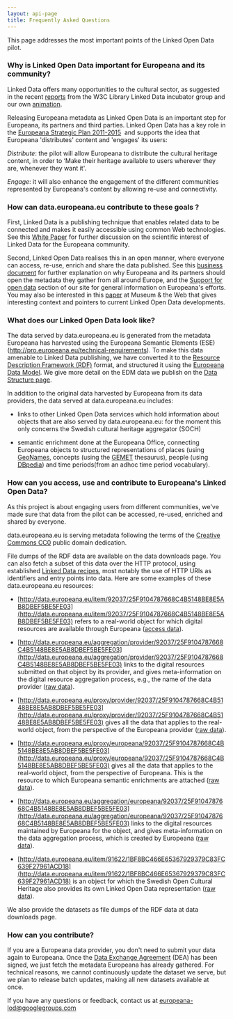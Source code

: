 ```yaml
---
layout: api-page
title: Frequently Asked Questions
---
```

This page addresses the most important points of the Linked Open Data pilot.


### Why is Linked Open Data important for Europeana and its community?

Linked Data offers many opportunities to the cultural sector, as suggested in the recent [reports](href="http://www.w3.org/News/2011.html#entry-9239) from the W3C Library Linked Data incubator group and our own [animation](http://vimeo.com/36752317).

Releasing Europeana metadata as Linked Open Data is an important step for Europeana, its partners and third parties. Linked Open Data has a key role in the [Europeana Strategic Plan 2011-2015](http://pro.europeana.eu/c/document_library/get_file?uuid=c4f19464-7504-44db-ac1e-3ddb78c922d7&amp;groupId=10602)&nbsp; and supports the idea that Europeana 'distributes' content and 'engages' its users:

*Distribute*: the pilot will allow Europeana to distribute the cultural heritage content, in order to ‘Make their heritage available to users wherever they are, whenever they want it'.

*Engage*: it will also enhance the engagement of the different communities represented by Europeana's content by allowing re-use and connectivity.

### How can data.europeana.eu contribute to these goals ?

First, Linked Data is a publishing technique that enables related data to be connected and makes it easily accessible using common Web technologies. See this [White Paper](http://pro.europeana.eu/c/document_library/get_file?uuid=cb417911-1ee0-473b-8840-bd7c6e9c93ae&groupId=10602) for further discussion on the scientific interest of Linked Data for the Europeana community.

Second, Linked Open Data realises this in an open manner, where everyone can access, re-use, enrich and share the data published. See this [business document](http://pro.europeana.eu/c/document_library/get_file?uuid=374c381f-a48b-4cf0-bbde-172cf03672a2&groupId=10602) for further explanation on why Europeana and its partners should open the metadata they gather from all around Europe, and the [Support for open data](http://pro.europeana.eu/support-for-open-data) section of our site for general information on Europeana's efforts. You may also be interested in this [paper](http://www.museumsandtheweb.com/mw2012/papers/sharing_cultural_heritage_the_linked_open_data) at Museum &amp; the Web that gives interesting context and pointers to current Linked Open Data developments.

### What does our Linked Open Data look like?
The data served by data.europeana.eu is generated from the metadata Europeana has harvested using the Europeana Semantic Elements (ESE)(http://pro.europeana.eu/technical-requirements). To make this data amenable to Linked Data publishing, we have converted it to the [Resource Description Framework (RDF)](http://en.wikipedia.org/wiki/Resource_Description_Framework) format, and structured it using the [Europeana Data Model](http://pro.europeana.eu/edm-documentation). We give more detail on the EDM data we publish on the [Data Structure page](http://pro.europeana.eu/technical-requirements).

In addition to the original data harvested by Europeana from its data providers, the data served at data.europeana.eu includes:

* links to other Linked Open Data services which hold information about objects that are also served by data.europeana.eu: for the moment this only concerns the Swedish cultural heritage aggregator (SOCH)
	
* semantic enrichment done at the Europeana Office, connecting Europeana objects to structured representations of places (using [GeoNames](http://geonames.org), concepts (using the [GEMET](http://www.eionet.europa.eu/gemet) thesaurus), people (using [DBpedia](http://dbpedia.org)) and time periods(from an adhoc time period vocabulary).


### How can you access, use and contribute to Europeana's Linked Open Data?
As this project is about engaging users from different communities, we&#39;ve made sure that data from the pilot can be accessed, re-used, enriched and shared by everyone.

data.europeana.eu is serving metadata following the terms of the [Creative Commons CC0](http://creativecommons.org/publicdomain/zero/1.0/) public domain dedication.

File dumps of the RDF data are available on the data downloads</a> page. You can also fetch a subset of this data over the HTTP protocol, using established [Linked Data recipes](http://www.w3.org/TR/cooluris/), most notably the use of HTTP URIs as identifiers and entry points into data. Here are some examples of these data.europeana.eu resources:

* [http://data.europeana.eu/item/92037/25F9104787668C4B5148BE8E5AB8DBEF5BE5FE03](http://data.europeana.eu/item/92037/25F9104787668C4B5148BE8E5AB8DBEF5BE5FE03) refers to a real-world object for which digital resources are available through Europeana ([access data](http://www.w3.org/RDF/Validator/ARPServlet?URI=http%3A%2F%2Fdata.europeana.eu%2Fdata%2Fitem%2F92037%2F25F9104787668C4B5148BE8E5AB8DBEF5BE5FE03)).

* [http://data.europeana.eu/aggregation/provider/92037/25F9104787668C4B5148BE8E5AB8DBEF5BE5FE03](http://data.europeana.eu/aggregation/provider/92037/25F9104787668C4B5148BE8E5AB8DBEF5BE5FE03) links to the digital resources submitted on that object by its provider, and gives meta-information on the digital resource aggregation process, e.g., the name of the data provider ([raw data](http://www.w3.org/RDF/Validator/ARPServlet?URI=http%3A%2F%2Fdata.europeana.eu%2Fdata%2Faggregation%2Fprovider%2F92037%2F25F9104787668C4B5148BE8E5AB8DBEF5BE5FE03)).

* [http://data.europeana.eu/proxy/provider/92037/25F9104787668C4B5148BE8E5AB8DBEF5BE5FE03](http://data.europeana.eu/proxy/provider/92037/25F9104787668C4B5148BE8E5AB8DBEF5BE5FE03) gives all the data that applies to the real-world object, from the perspective of the Europeana provider ([raw data](http://www.w3.org/RDF/Validator/ARPServlet?URI=http%3A%2F%2Fdata.europeana.eu%2Fdata%2Fproxy%2Fprovider%2F92037%2F25F9104787668C4B5148BE8E5AB8DBEF5BE5FE03)).

* [http://data.europeana.eu/proxy/europeana/92037/25F9104787668C4B5148BE8E5AB8DBEF5BE5FE03](http://data.europeana.eu/proxy/europeana/92037/25F9104787668C4B5148BE8E5AB8DBEF5BE5FE03) gives all the data that applies to the real-world object, from the perspective of Europeana. This is the resource to which Europeana semantic enrichments are attached ([raw data](http://www.w3.org/RDF/Validator/ARPServlet?URI=http%3A%2F%2Fdata.europeana.eu%2Fdata%2Fproxy%2Feuropeana%2F92037%2F25F9104787668C4B5148BE8E5AB8DBEF5BE5FE03)).

* [http://data.europeana.eu/aggregation/europeana/92037/25F9104787668C4B5148BE8E5AB8DBEF5BE5FE03](http://data.europeana.eu/aggregation/europeana/92037/25F9104787668C4B5148BE8E5AB8DBEF5BE5FE03) links to the digital resources maintained by Europeana for the object, and gives meta-information on the data aggregation process, which is created by Europeana ([raw data](http://www.w3.org/RDF/Validator/ARPServlet?URI=http%3A%2F%2Fdata.europeana.eu%2Fdata%2Faggregation%2Feuropeana%2F92037%2F25F9104787668C4B5148BE8E5AB8DBEF5BE5FE03)).

* [http://data.europeana.eu/item/91622/1BF8BC466E65367929379C83FC639F27961ACD18](http://data.europeana.eu/item/91622/1BF8BC466E65367929379C83FC639F27961ACD18) is an object for which the Swedish Open Cultural Heritage also provides its own Linked Open Data representation ([raw data](http://www.w3.org/RDF/Validator/ARPServlet?URI=http%3A%2F%2Fdata.europeana.eu%2Fdata%2Fitem%2F91622%2F1BF8BC466E65367929379C83FC639F27961ACD18)).

We also provide the datasets as file dumps of the RDF data at data downloads page.

### How can you contribute?
If you are a Europeana data provider, you don&#39;t need to submit your data again to Europeana. Once the [Data Exchange Agreement](http://pro.europeana.eu/web/data-exchange-agreement) (DEA) has been signed, we just fetch the metadata Europeana has already gathered. For technical reasons, we cannot continuously update the dataset we serve, but we plan to release batch updates, making all new datasets available at once.

If you have any questions or feedback, contact us at [europeana-lod@googlegroups.com](europeana-lod@googlegroups.com)



